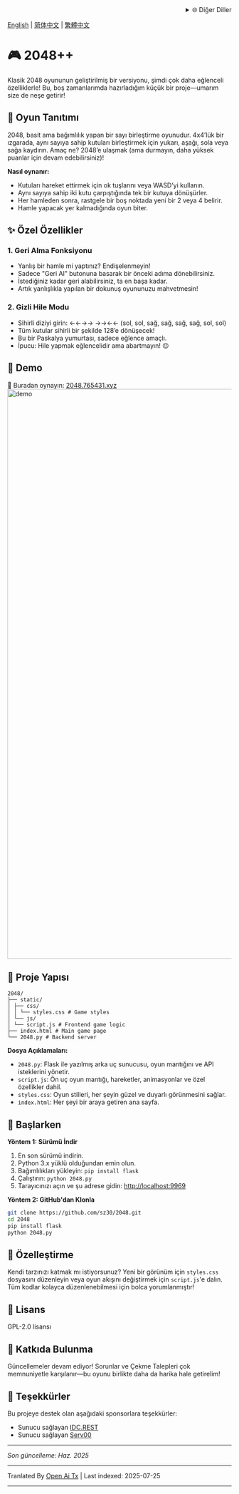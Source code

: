 <div align="right">
  <details>
    <summary >🌐 Diğer Diller</summary>
    <div>
      <div align="center">
        <a href="https://openaitx.github.io/view.html?user=sz30&project=2048-magic&lang=ja">日本語</a>
        | <a href="https://openaitx.github.io/view.html?user=sz30&project=2048-magic&lang=ko">한국어</a>
        | <a href="https://openaitx.github.io/view.html?user=sz30&project=2048-magic&lang=hi">हिन्दी</a>
        | <a href="https://openaitx.github.io/view.html?user=sz30&project=2048-magic&lang=th">ไทย</a>
        | <a href="https://openaitx.github.io/view.html?user=sz30&project=2048-magic&lang=fr">Français</a>
        | <a href="https://openaitx.github.io/view.html?user=sz30&project=2048-magic&lang=de">Deutsch</a>
        | <a href="https://openaitx.github.io/view.html?user=sz30&project=2048-magic&lang=es">Español</a>
        | <a href="https://openaitx.github.io/view.html?user=sz30&project=2048-magic&lang=it">Itapano</a>
        | <a href="https://openaitx.github.io/view.html?user=sz30&project=2048-magic&lang=ru">Русский</a>
        | <a href="https://openaitx.github.io/view.html?user=sz30&project=2048-magic&lang=pt">Português</a>
        | <a href="https://openaitx.github.io/view.html?user=sz30&project=2048-magic&lang=nl">Nederlands</a>
        | <a href="https://openaitx.github.io/view.html?user=sz30&project=2048-magic&lang=pl">Polski</a>
        | <a href="https://openaitx.github.io/view.html?user=sz30&project=2048-magic&lang=ar">العربية</a>
        | <a href="https://openaitx.github.io/view.html?user=sz30&project=2048-magic&lang=fa">فارسی</a>
        | <a href="https://openaitx.github.io/view.html?user=sz30&project=2048-magic&lang=tr">Türkçe</a>
        | <a href="https://openaitx.github.io/view.html?user=sz30&project=2048-magic&lang=vi">Tiếng Việt</a>
        | <a href="https://openaitx.github.io/view.html?user=sz30&project=2048-magic&lang=id">Bahasa Indonesia</a>
      </div>
    </div>
  </details>
</div>


[English](https://raw.githubusercontent.com/sz30/2048--/main/README.md) | [简体中文](https://raw.githubusercontent.com/sz30/2048--/main/README.zh-CN.md) | [繁體中文](https://raw.githubusercontent.com/sz30/2048--/main/README.zh-TW.md)

# 🎮 2048++

Klasik 2048 oyununun geliştirilmiş bir versiyonu, şimdi çok daha eğlenceli özelliklerle! Bu, boş zamanlarımda hazırladığım küçük bir proje—umarım size de neşe getirir!

## 🎯 Oyun Tanıtımı

2048, basit ama bağımlılık yapan bir sayı birleştirme oyunudur. 4x4’lük bir ızgarada, aynı sayıya sahip kutuları birleştirmek için yukarı, aşağı, sola veya sağa kaydırın. Amaç ne? 2048’e ulaşmak (ama durmayın, daha yüksek puanlar için devam edebilirsiniz)!

**Nasıl oynanır:**
- Kutuları hareket ettirmek için ok tuşlarını veya WASD’yi kullanın.
- Aynı sayıya sahip iki kutu çarpıştığında tek bir kutuya dönüşürler.
- Her hamleden sonra, rastgele bir boş noktada yeni bir 2 veya 4 belirir.
- Hamle yapacak yer kalmadığında oyun biter.

## ✨ Özel Özellikler

### 1. Geri Alma Fonksiyonu
- Yanlış bir hamle mi yaptınız? Endişelenmeyin!
- Sadece "Geri Al" butonuna basarak bir önceki adıma dönebilirsiniz.
- İstediğiniz kadar geri alabilirsiniz, ta en başa kadar.
- Artık yanlışlıkla yapılan bir dokunuş oyununuzu mahvetmesin!

### 2. Gizli Hile Modu
- Sihirli diziyi girin: ←←→→ →→←← (sol, sol, sağ, sağ, sağ, sağ, sol, sol)
- Tüm kutular sihirli bir şekilde 128’e dönüşecek!
- Bu bir Paskalya yumurtası, sadece eğlence amaçlı.
- İpucu: Hile yapmak eğlencelidir ama abartmayın! 😉

## 🎯 Demo

🎯 Buradan oynayın: [2048.765431.xyz](https://2048.765431.xyz/)
<img width="1279" alt="demo" src="https://github.com/user-attachments/assets/0df2c956-b6d9-4371-a916-f6ac3ae642be" />



## 📁 Proje Yapısı
```
2048/
├── static/
│ ├── css/
│ │ └── styles.css # Game styles
│ └── js/
│ └── script.js # Frontend game logic
├── index.html # Main game page
└── 2048.py # Backend server
```
**Dosya Açıklamaları:**
- `2048.py`: Flask ile yazılmış arka uç sunucusu, oyun mantığını ve API isteklerini yönetir.
- `script.js`: Ön uç oyun mantığı, hareketler, animasyonlar ve özel özellikler dahil.
- `styles.css`: Oyun stilleri, her şeyin güzel ve duyarlı görünmesini sağlar.
- `index.html`: Her şeyi bir araya getiren ana sayfa.

## 🚀 Başlarken

**Yöntem 1: Sürümü İndir**
1. En son sürümü indirin.
2. Python 3.x yüklü olduğundan emin olun.
3. Bağımlılıkları yükleyin: `pip install flask`
4. Çalıştırın: `python 2048.py`
5. Tarayıcınızı açın ve şu adrese gidin: [http://localhost:9969](http://localhost:9969)

**Yöntem 2: GitHub'dan Klonla**
```bash
git clone https://github.com/sz30/2048.git
cd 2048
pip install flask
python 2048.py
```

## 🎨 Özelleştirme

Kendi tarzınızı katmak mı istiyorsunuz? Yeni bir görünüm için `styles.css` dosyasını düzenleyin veya oyun akışını değiştirmek için `script.js`'e dalın. Tüm kodlar kolayca düzenlenebilmesi için bolca yorumlanmıştır!

## 📝 Lisans

GPL-2.0 lisansı

## 🤝 Katkıda Bulunma

Güncellemeler devam ediyor! Sorunlar ve Çekme Talepleri çok memnuniyetle karşılanır—bu oyunu birlikte daha da harika hale getirelim!


## 🙏 Teşekkürler

Bu projeye destek olan aşağıdaki sponsorlara teşekkürler:
- Sunucu sağlayan [IDC.REST](https://idc.rest/)
- Sunucu sağlayan [Serv00](https://www.serv00.com/)

---
_Son güncelleme: Haz. 2025_


---

Tranlated By [Open Ai Tx](https://github.com/OpenAiTx/OpenAiTx) | Last indexed: 2025-07-25

---